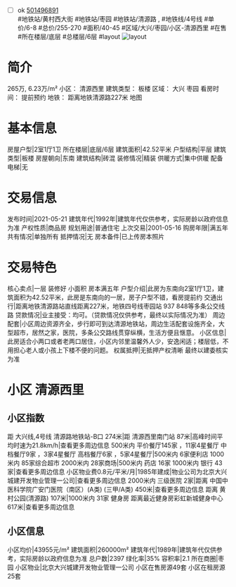 - [ ] ok [501496891](https://bj.5i5j.com/ershoufang/501496891.html)  
 #地铁站/黄村西大街 #地铁站/枣园 #地铁站/清源路 ,  #地铁线/4号线
#单价/6-8 #总价/255-270 #面积/40-45   #区域/大兴/枣园/小区-清源西里 #在售 #所在楼层/底层 #总楼层/6层 #layout 
![layout](http://image2a.5i5j.com/bdir/layout/3e0254462ca84a4da9fc9a1031d4c9fc.jpg_P5.jpg) 
# 简介 
 265万,  6.23万/m² 
小区： 清源西里
建筑类型： 板楼
区域： 大兴 枣园
看房时间： 提前预约
地铁： 距离地铁清源路227米 地图
# 基本信息 
 房屋户型|2室1厅1卫
所在楼层|底层/6层
建筑面积|42.52平米
户型结构|平层
建筑类型|板楼
房屋朝向|东南
建筑结构|砖混
装修情况|精装
供暖方式|集中供暖
配备电梯|无
# 交易信息 
 发布时间|2021-05-21
建筑年代|1992年|建筑年代仅供参考，实际房龄以政府信息为准
产权性质|商品房
规划用途|普通住宅
上次交易|2001-05-16
购房年限|满五年
共有情况|单独所有
抵押情况|无
房本备件|已上传房本照片
# 交易特色 
 核心卖点|一层 装修好 小面积 房本满五年
户型介绍|此房为东南向2室1厅1卫，建筑面积为42.52平米，此房是东南向的一居，房子户型不错，看房提前约
交通出行|距离地铁清源路站直线距离227米，地铁四号线枣园站 937 848等多条公交线路
贷款情况|业主接受：均可。（贷款情况仅供参考，最终以实际情况为准）
周边配套|小区周边资源齐全，步行即可到达清源地铁站，周边生活配套设施齐全，大型超市，居然之家，医院，多条公交路线贯穿纵横，生活方便且惬意。
小区信息|此房适合小两口或者老两口居住，小区内邻里温馨外人少，安逸闲适；楼层低，不用担心老人或小孩上下楼不便的问题。
权属抵押|无抵押产权清晰 最终以建委核实为准
# 小区 清源西里
## 小区指数 
 距 大兴线,4号线 清源路地铁站-B口 274米|距 清源西里南门站 87米|高峰时间平均时速为21.8km/h|查看更多周边信息
500米内 平价餐厅145家 ，11家4星餐厅
中档餐厅9家 ，3家4星餐厅
高档餐厅6家 ，5家4星餐厅|500米内 6家便利店
1000米内 85家综合超市
2000米内 28家商场|500米内 药店 16家
1000米内 银行 43家|查看更多周边信息
小区物业费0.8元/平米/月|1985年建成|物业公司为北京大兴城建开发物业管理一公司|查看更多周边信息
2000米内 三级医院 2家|距离 中国中医科学院广安门医院（南区）(A类) (三甲/A类) 450米|查看更多周边信息
距离 黄村公园(清源路) 107米|1000米内 31家 健身房
距离最近健身房彩虹新城健身中心 617米|查看更多周边信息
## 小区信息 
 小区均价|43955元/m²
建筑面积|260000m²
建筑年代|1989年|建筑年代仅供参考，实际房龄以政府信息为准
总户数|2397
绿化率|35%
容积率|2.1
所在商圈|枣园
小区物业|北京大兴城建开发物业管理一公司
小区在售房源49套
小区在租房源25套
